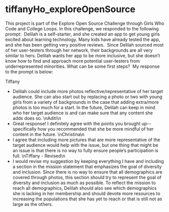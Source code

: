 # tiffanyHo_exploreOpenSource
This project is part of the Explore Open Source Challenge through Girls Who Code and College Loops. In this challenge, we responded to the following prompt:  Delilah is a self-starter, and she created an app to get young girls excited about learning technology. Many kids have already tested the app, and she has been getting very positive reviews.  Since Delilah sourced most of her user-testers through her network, their backgrounds are all very similar to hers. Delilah wants her app to be more inclusive, but she doesn’t know how to find and approach more potential user-testers from underrepresented minorities. What can be some first steps?  My response to the prompt is below:

Tiffany
* Delilah could include more photos reflective/representative of her target audience. She can also start out by replacing a photo or two with young girls from a variety of backgrounds in the case that adding extra/more photos is too much for a start. In the future, Delilah can keep in mind who her target audience is and can make sure that any content she adds does so.
\nAditi\n
* Great response!  I definitely agree with the points you brought up--specifically how you recommended that she be more mindful of her content in the future. 
\nChristina\n
* I agree that including more pictures that are more representative of the target audience would help with the issue, but one thing that might be an issue is that there is no way to fully ensure people’s participation is full.
\nTiffany - Revised\n
* I would revise my suggestion by keeping everything I have and including a section in the mission statement that emphasizes the goal of diversity and inclusion.
Since there is no way to ensure that all demographics are covered through photos, this section should try to represent the goal of diversity and inclusion as much as possible.
To reflect the mission to reach all demographics, Delilah should also see which demographics she is lacking in her membership and should devote more resources to increasing the populations that she has yet to reach or that is still not as large as the others.
